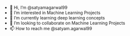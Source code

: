 - 👋 Hi, I’m @satyamagarwal99
- 👀 I’m interested in Machine Learning Projects
- 🌱 I’m currently learning deep learning concepts
- 💞️ I’m looking to collaborate on Machine Learning Projects 
- 📫 How to reach me @satyam.agarwal99

<!---
satyamagarwal99/satyamagarwal99 is a ✨ special ✨ repository because its `README.md` (this file) appears on your GitHub profile.
You can click the Preview link to take a look at your changes.
--->
